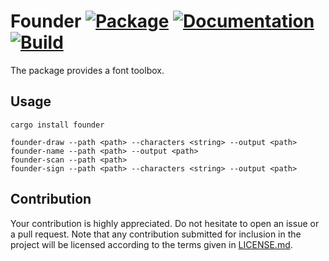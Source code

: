 # Founder [![Package][package-img]][package-url] [![Documentation][documentation-img]][documentation-url] [![Build][build-img]][build-url]

The package provides a font toolbox.

## Usage

```
cargo install founder

founder-draw --path <path> --characters <string> --output <path>
founder-name --path <path> --output <path>
founder-scan --path <path>
founder-sign --path <path> --characters <string> --output <path>
```

## Contribution

Your contribution is highly appreciated. Do not hesitate to open an issue or a
pull request. Note that any contribution submitted for inclusion in the project
will be licensed according to the terms given in [LICENSE.md](LICENSE.md).

[build-img]: https://github.com/bodoni/workbench/workflows/build-founder/badge.svg
[build-url]: https://github.com/bodoni/workbench/actions/workflows/build-founder.yml
[documentation-img]: https://docs.rs/founder/badge.svg
[documentation-url]: https://docs.rs/founder
[package-img]: https://img.shields.io/crates/v/founder.svg
[package-url]: https://crates.io/crates/founder
